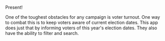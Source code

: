 Present!

One of the toughest obstacles for any campaign is voter turnout. One way to combat this is to keep voters aware of current election dates. This app does just that by informing voters of this year's election dates. They also have the ability to filter and search.
